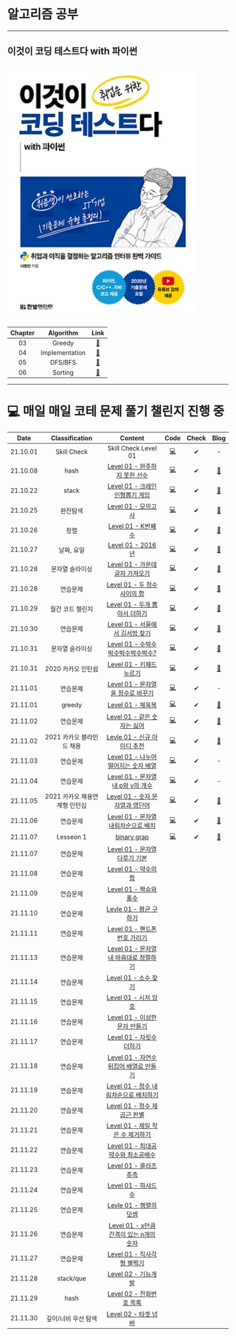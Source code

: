 # 알고리즘 공부
---
## 이것이 코딩 테스트다 with 파이썬
![사진](https://github.com/YOOHYOJEONG/algorithm_practice/blob/master/images/image.jpg?raw=true)   
---    
| Chapter | Algorithm | Link |   
| :--: | :--: | :--: |      
| 03 | Greedy | [📂](https://github.com/YOOHYOJEONG/algorithm_practice/tree/master/python_practice/greedy) |   
| 04 | Implementation | [📂](https://github.com/YOOHYOJEONG/algorithm_practice/tree/master/python_practice/Implementation) |      
| 05 | DFS/BFS | [📂](https://github.com/YOOHYOJEONG/algorithm_practice/tree/master/python_practice/DFS%2CBFS) |   
| 06 | Sorting | [📂](https://github.com/YOOHYOJEONG/algorithm_practice/tree/master/python_practice/Sorting)   


---

# 💻 매일 매일 코테 문제 풀기 챌린지 진행 중
| Date | Classification | Content | Code | Check | Blog |   
| :--: | :--: | :--: | :--: | :--: | :--: |   
| 21.10.01 | Skill Check | Skill Check Level 01 | [💻](https://github.com/YOOHYOJEONG/algorithm_practice/tree/master/programmers/skill_check/level_01) | ✔ | - |   
| 21.10.08 | hash | [Level 01 - 완주하지 못한 선수](https://programmers.co.kr/learn/courses/30/lessons/42576) | [💻](https://github.com/YOOHYOJEONG/algorithm_practice/blob/master/programmers/Level01_practice/%EC%99%84%EC%A3%BC%ED%95%98%EC%A7%80%EB%AA%BB%ED%95%9C%EC%84%A0%EC%88%98.py) | ✔ | [📑](https://iambeginnerdeveloper.tistory.com/89?category=928550) |    
| 21.10.22 | stack | [Level 01 - 크레인 인형뽑기 게임](https://programmers.co.kr/learn/courses/30/lessons/64061)  | [💻](https://github.com/YOOHYOJEONG/algorithm_practice/blob/master/programmers/Level01_practice/%ED%81%AC%EB%A0%88%EC%9D%B8%EC%9D%B8%ED%98%95%EB%BD%91%EA%B8%B0.py) | ✔ | [📑](https://iambeginnerdeveloper.tistory.com/94?category=928550) |    
| 21.10.25 | 완전탐색 | [Level 01 - 모의고사](https://programmers.co.kr/learn/courses/30/lessons/42840) | [💻](https://github.com/YOOHYOJEONG/algorithm_practice/blob/master/programmers/Level01_practice/%EB%AA%A8%EC%9D%98%EA%B3%A0%EC%82%AC.py) | ✔ | [📑](https://iambeginnerdeveloper.tistory.com/97?category=928550) |    
| 21.10.26 | 정렬 | [Level 01 - K번째 수](https://programmers.co.kr/learn/courses/30/lessons/42748) | [💻](https://github.com/YOOHYOJEONG/algorithm_practice/blob/master/programmers/Level01_practice/k%EB%B2%88%EC%A7%B8%EC%88%98.py)  | ✔ | [📑](https://iambeginnerdeveloper.tistory.com/98?category=928550) |    
| 21.10.27 | 날짜, 요일 | [Level 01 - 2016년](https://programmers.co.kr/learn/courses/30/lessons/12901) | [💻](https://github.com/YOOHYOJEONG/algorithm_practice/blob/master/programmers/Level01_practice/2016%EB%85%84.py) | ✔ | [📑](https://iambeginnerdeveloper.tistory.com/99?category=928550) |     
| 21.10.28 | 문자열 슬라이싱 | [Level 01 - 가운데 글자 가져오기](https://programmers.co.kr/learn/courses/30/lessons/12903) | [💻](https://github.com/YOOHYOJEONG/algorithm_practice/blob/master/programmers/Level01_practice/%EA%B0%80%EC%9A%B4%EB%8D%B0%EA%B8%80%EC%9E%90.py) | ✔ | [📑](https://iambeginnerdeveloper.tistory.com/100?category=928550) |     
| 21.10.28 | 연습문제 | [Level 01 - 두 정수 사이의 합](https://programmers.co.kr/learn/courses/30/lessons/12912) | [💻](https://github.com/YOOHYOJEONG/algorithm_practice/blob/master/programmers/Level01_practice/%EB%91%90%EC%A0%95%EC%88%98%EC%82%AC%EC%9D%B4%ED%95%A9.py) | ✔ | [📑](https://iambeginnerdeveloper.tistory.com/101?category=928550) |    
| 21.10.29 | 월간 코드 챌린지 | [Level 01 - 두개 뽑아서 더하기](https://programmers.co.kr/learn/courses/30/lessons/68644) | [💻](https://github.com/YOOHYOJEONG/algorithm_practice/blob/master/programmers/Level01_practice/%EB%91%90%EA%B0%9C%EB%BD%91%EC%95%84%EB%8D%94%ED%95%98%EA%B8%B0.py)  | ✔ | [📑](https://iambeginnerdeveloper.tistory.com/102?category=928550) |   
| 21.10.30 | 연습문제 | [Level 01 - 서울에서 김서방 찾기](https://programmers.co.kr/learn/courses/30/lessons/12919) | [💻](https://github.com/YOOHYOJEONG/algorithm_practice/blob/master/programmers/Level01_practice/%EA%B9%80%EC%84%9C%EB%B0%A9%EC%B0%BE%EA%B8%B0.py) | ✔ | [📑](https://iambeginnerdeveloper.tistory.com/103?category=928550) |      
| 21.10.31 | 문자열 슬라이싱 | [Level 01 - 수박수박수박수박수박수?](https://programmers.co.kr/learn/courses/30/lessons/12922) | [💻](https://github.com/YOOHYOJEONG/algorithm_practice/blob/master/programmers/Level01_practice/%EC%88%98%EB%B0%95%EC%88%98%EB%B0%95%EC%88%98.py) | ✔ | [📑](https://iambeginnerdeveloper.tistory.com/105) |     
| 21.10.31 | 2020 카카오 인턴쉽 | [Level 01 - 키패드 누르기](https://programmers.co.kr/learn/courses/30/lessons/67256) | [💻](https://github.com/YOOHYOJEONG/algorithm_practice/blob/master/programmers/Level01_practice/%ED%82%A4%ED%8C%A8%EB%93%9C%EB%88%84%EB%A5%B4%EA%B8%B0.py) | ✔ | [📑](https://iambeginnerdeveloper.tistory.com/106) |   
| 21.11.01 | 연습문제 | [Level 01 - 문자열을 정수로 바꾸기](https://programmers.co.kr/learn/courses/30/lessons/12925) | [💻](https://github.com/YOOHYOJEONG/algorithm_practice/blob/master/programmers/Level01_practice/%EB%AC%B8%EC%9E%90%EC%97%B4%EC%A0%95%EC%88%98%EB%A1%9C.py) | ✔ | - |    
| 21.11.01 | greedy | [Level 01 - 체육복](https://programmers.co.kr/learn/courses/30/lessons/42862) | [💻](https://github.com/YOOHYOJEONG/algorithm_practice/blob/master/programmers/Level01_practice/%EC%B2%B4%EC%9C%A1%EB%B3%B5.py) | ✔ | [📑](https://iambeginnerdeveloper.tistory.com/107) |     
| 21.11.02 | 연습문제 | [Level 01 - 같은 숫자는 싫어](https://programmers.co.kr/learn/courses/30/lessons/12906) | [💻](https://github.com/YOOHYOJEONG/algorithm_practice/blob/master/programmers/Level01_practice/%EA%B0%99%EC%9D%80%EC%88%AB%EC%9E%90%EB%8A%94%EC%8B%AB%EC%96%B4.py) | ✔ | [📑](https://iambeginnerdeveloper.tistory.com/108) |    
| 21.11.02 | 2021 카카오 블라인드 채용 | [Levle 01 - 신규 아이디 추천](https://programmers.co.kr/learn/courses/30/lessons/72410) | [💻](https://github.com/YOOHYOJEONG/algorithm_practice/blob/master/programmers/Level01_practice/%EC%8B%A0%EA%B7%9C%EC%95%84%EC%9D%B4%EB%94%94%EC%B6%94%EC%B2%9C.py) | ✔ | [📑](https://iambeginnerdeveloper.tistory.com/109) |    
| 21.11.03 | 연습문제 | [Level 01 - 나누어 떨어지는 숫자 배열](https://programmers.co.kr/learn/courses/30/lessons/12910) | [💻](https://github.com/YOOHYOJEONG/algorithm_practice/blob/master/programmers/Level01_practice/%EB%82%98%EB%88%84%EC%96%B4%EB%96%A8%EC%96%B4%EC%A7%80%EB%8A%94.py) | ✔ | - |     
| 21.11.04 | 연습문제 | [Level 01 - 문자열 내 p와 y의 개수](https://programmers.co.kr/learn/courses/30/lessons/12916) | [💻](https://github.com/YOOHYOJEONG/algorithm_practice/blob/master/programmers/Level01_practice/p%EC%99%80y%EA%B0%9C%EC%88%98.py) | ✔ | - |     
| 21.11.05 | 2021 카카오 채용연계형 인턴십 | [Level 01 - 숫자 문자열과 영단어](https://programmers.co.kr/learn/courses/30/lessons/81301) | [💻](https://github.com/YOOHYOJEONG/algorithm_practice/blob/master/programmers/Level01_practice/%EC%88%AB%EC%9E%90%EC%98%81%EB%8B%A8%EC%96%B4.py) | ✔ | [📑](https://iambeginnerdeveloper.tistory.com/110) |    
| 21.11.06 | 연습문제 | [Level 01 - 문자열 내림차순으로 배치](https://programmers.co.kr/learn/courses/30/lessons/12917) | [💻](https://github.com/YOOHYOJEONG/algorithm_practice/blob/master/programmers/Level01_practice/%EB%AC%B8%EC%9E%90%EC%97%B4%EB%82%B4%EB%A6%BC%EC%B0%A8%EC%88%9C.py) | ✔ | [📑](https://iambeginnerdeveloper.tistory.com/112) |    
|21.11.07 | Lesseon 1 | [binary grap](https://app.codility.com/c/run/training9X2Y94-G2E/) | [💻](https://github.com/YOOHYOJEONG/algorithm_practice/blob/master/codiliy/binarygap.py) | ✔ | [📑]() |    
| 21.11.07 | 연습문제 | [Level 01 - 문자열 다루기 기본](https://programmers.co.kr/learn/courses/30/lessons/12918) |   |   |    
| 21.11.08 | 연습문제 | [Level 01 - 약수의 합](https://programmers.co.kr/learn/courses/30/lessons/12928) |   |   |    
| 21.11.09 | 연습문제 | [Level 01 - 짝슈와 홀수](https://programmers.co.kr/learn/courses/30/lessons/12937) |   |   |    
| 21.11.10 | 연습문제 | [Levle 01 - 평균 구하기](https://programmers.co.kr/learn/courses/30/lessons/12944) |   |   |    
| 21.11.11 | 연습문제 | [Level 01 - 핸드폰 번호 가리기](https://programmers.co.kr/learn/courses/30/lessons/12948) |   |   |      
| 21.11.13 | 연습문제 | [Level 01 - 문자열 내 마음대로 정렬하기](https://programmers.co.kr/learn/courses/30/lessons/12915) |   |   |    
| 21.11.14 | 연습문제 | [Level 01 - 소수 찾기](https://programmers.co.kr/learn/courses/30/lessons/12921) |   |   |    
| 21.11.15 | 연습문제 | [Level 01 - 시저 암호](https://programmers.co.kr/learn/courses/30/lessons/12926) |   |   |    
| 21.11.16 | 연습문제 | [Level 01 - 이상한 문자 만들기](https://programmers.co.kr/learn/courses/30/lessons/12930) |   |   |    
| 21.11.17 | 연습문제 | [Level 01 - 자릿수 더하기](https://programmers.co.kr/learn/courses/30/lessons/12931) |   |   |    
| 21.11.18 | 연습문제 | [Level 01 - 자연수 뒤집어 배열로 만들기](https://programmers.co.kr/learn/courses/30/lessons/12932) |   |   |    
|21.11.19 | 연습문제 | [Level 01 - 정수 내림차순으로 배치하기](https://programmers.co.kr/learn/courses/30/lessons/12933) |   |   |    
| 21.11.20 | 연습문제 | [Level 01 - 정수 제곱근 판별](https://programmers.co.kr/learn/courses/30/lessons/12934) |   |   |    
| 21.11.21 | 연습문제 | [Level 01 - 제일 작은 수 제거하기](https://programmers.co.kr/learn/courses/30/lessons/12935) |   |   |    
| 21.11.22 | 연습문제 | [Level 01 - 최대공약수와 최소공배수](https://programmers.co.kr/learn/courses/30/lessons/12940) |   |   |    
| 21.11.23 | 연습문제 | [Level 01 - 콜라츠 추측](https://programmers.co.kr/learn/courses/30/lessons/12943) |   |   |    
| 21.11.24 | 연습문제 | [Level 01 - 하샤드 수](https://programmers.co.kr/learn/courses/30/lessons/12947) |   |   |    
| 21.11.25 | 연습문제 | [Levle 01 - 행렬의 덧셈](https://programmers.co.kr/learn/courses/30/lessons/12950) |   |   |    
| 21.11.26 | 연습문제 | [Level 01 - x만큼 간격이 있는 n개의 숫자](https://programmers.co.kr/learn/courses/30/lessons/12954) |   |   |    
| 21.11.27 | 연습문제 | [Level 01 - 직사각형 별찍기](https://programmers.co.kr/learn/courses/30/lessons/12969) |   |   |    
| 21.11.28 | stack/que | [Level 02 - 기능개발](https://programmers.co.kr/learn/courses/30/lessons/42586) |   |   |    
| 21.11.29 | hash | [Level 02 - 전화번호 목록](https://programmers.co.kr/learn/courses/30/lessons/42577) |   |   |    
| 21.11.30 | 깊이/너비 우선 탐색 | [Level 02 - 타겟 넘버](https://programmers.co.kr/learn/courses/30/lessons/43165) |   |   |    
